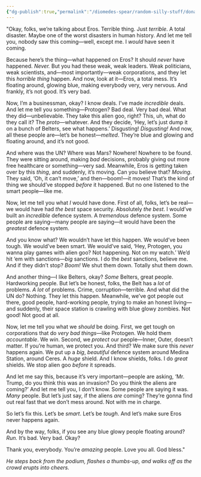 ```yaml
---
{"dg-publish":true,"permalink":"/diomedes-spear/random-silly-stuff/donald-trump-on-eros/"}
---
```


"Okay, folks, we’re talking about Eros. Terrible thing. Just _terrible_. A total disaster. Maybe one of the worst disasters in human history. And let me tell you, nobody saw this coming—well, except me. I _would_ have seen it coming.

Because here’s the thing—what happened on Eros? It should _never_ have happened. _Never._ But you had these weak, weak leaders. Weak politicians, weak scientists, and—most importantly—weak corporations, and they let this _horrible thing_ happen. And now, look at it—Eros, a total mess. It’s floating around, glowing blue, making everybody very, very nervous. And frankly, it’s not good. It’s very bad.

Now, I’m a businessman, okay? I know deals. I’ve made _incredible_ deals. And let me tell you something—Protogen? Bad deal. Very bad deal. What they did—unbelievable. They take this alien goo, right? This, uh, what do they call it? The _proto_—whatever. And they decide, ‘Hey, let’s just dump it on a bunch of Belters, see what happens.’ Disgusting! _Disgusting!_ And now, all these people are—let’s be honest—_melted_. They’re blue and glowing and floating around, and it’s not good.

And where was the UN? Where was Mars? Nowhere! Nowhere to be found. They were sitting around, making _bad_ decisions, probably giving out more free healthcare or something—very sad. Meanwhile, Eros is getting taken over by this _thing_, and suddenly, it’s moving. Can you believe that? _Moving_. They said, ‘Oh, it can’t move,’ and then—boom!—it moves! That’s the kind of thing we should’ve stopped _before_ it happened. But no one listened to the smart people—like me.

Now, let me tell you what _I_ would have done. First of all, folks, let’s be real—we would have had _the best_ space security. Absolutely _the best_. I would’ve built an _incredible_ defence system. A _tremendous_ defence system. Some people are saying—many people are saying—it would have been the _greatest_ defence system.

And you know what? We wouldn’t have let this happen. We would’ve been tough. We would’ve been smart. We would’ve said, ‘Hey, Protogen, you wanna play games with alien goo? Not happening. Not on my watch.’ We’d hit ‘em with sanctions—_big_ sanctions. I do the _best_ sanctions, believe me. And if they didn’t stop? _Boom!_ We shut them down. Totally shut them down.

And another thing—I like Belters, okay? _Some_ Belters, great people. Hardworking people. But let’s be honest, folks, the Belt has a _lot_ of problems. _A lot_ of problems. Crime, corruption—terrible. And what did the UN do? Nothing. They let this happen. Meanwhile, we’ve got people out there, good people, hard-working people, trying to make an honest living—and suddenly, their space station is crawling with blue glowy zombies. Not good! Not good at all.

Now, let me tell you what we _should_ be doing. First, we get tough on corporations that do _very bad things_—like Protogen. We hold them _accountable_. We _win_. Second, we _protect_ our people—Inner, Outer, doesn’t matter. If you’re human, we protect you. And third? We make sure this _never_ happens again. We put up a _big_, _beautiful_ defence system around Medina Station, around Ceres. A _huge_ shield. And I know shields, folks. I do _great_ shields. We stop alien goo _before_ it spreads.

And let me say this, because it’s very important—people are asking, ‘Mr. Trump, do you think this was an invasion? Do you think the aliens are coming?’ And let me tell you, I don’t know. Some people are saying it was. _Many_ people. But let’s just say, if the aliens _are_ coming? They’re gonna find out real fast that we don’t mess around. Not with me in charge.

So let’s fix this. Let’s be _smart_. Let’s be _tough_. And let’s make sure Eros never happens again.

And by the way, folks, if you see any blue glowy people floating around? _Run._ It’s bad. Very bad. Okay?

Thank you, everybody. You’re _amazing_ people. Love you all. God bless."

_He steps back from the podium, flashes a thumbs-up, and walks off as the crowd erupts into cheers._
